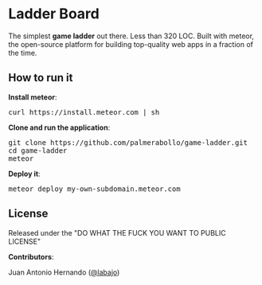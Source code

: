 Ladder Board
============

The simplest **game ladder** out there. Less than 320 LOC. Built with meteor, the open-source platform for building top-quality web apps in a fraction of the time.


How to run it
-------------
**Install meteor**: 

<pre>
curl https://install.meteor.com | sh
</pre>

**Clone and run the application**:

<pre>
git clone https://github.com/palmerabollo/game-ladder.git
cd game-ladder
meteor
</pre>

**Deploy it**:

<pre>
meteor deploy my-own-subdomain.meteor.com
</pre>

License
-------
Released under the "DO WHAT THE FUCK YOU WANT TO PUBLIC LICENSE"

**Contributors**:

Juan Antonio Hernando ([@labajo]) 

[@labajo]: https://github.com/labajo
